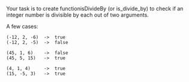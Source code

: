 Your task is to create functionisDivideBy (or is_divide_by) to check if an integer number is divisible by each out of two arguments.

A few cases:

```
(-12, 2, -6)  ->  true
(-12, 2, -5)  ->  false

(45, 1, 6)    ->  false
(45, 5, 15)   ->  true

(4, 1, 4)     ->  true
(15, -5, 3)   ->  true
```
